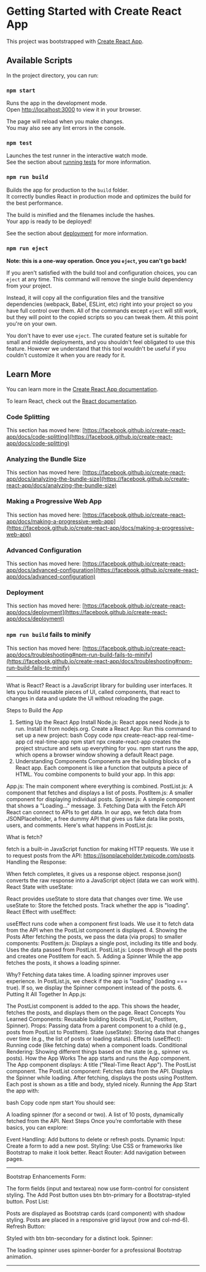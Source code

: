 # Getting Started with Create React App

This project was bootstrapped with [Create React App](https://github.com/facebook/create-react-app).

## Available Scripts

In the project directory, you can run:

### `npm start`

Runs the app in the development mode.\
Open [http://localhost:3000](http://localhost:3000) to view it in your browser.

The page will reload when you make changes.\
You may also see any lint errors in the console.

### `npm test`

Launches the test runner in the interactive watch mode.\
See the section about [running tests](https://facebook.github.io/create-react-app/docs/running-tests) for more information.

### `npm run build`

Builds the app for production to the `build` folder.\
It correctly bundles React in production mode and optimizes the build for the best performance.

The build is minified and the filenames include the hashes.\
Your app is ready to be deployed!

See the section about [deployment](https://facebook.github.io/create-react-app/docs/deployment) for more information.

### `npm run eject`

**Note: this is a one-way operation. Once you `eject`, you can't go back!**

If you aren't satisfied with the build tool and configuration choices, you can `eject` at any time. This command will remove the single build dependency from your project.

Instead, it will copy all the configuration files and the transitive dependencies (webpack, Babel, ESLint, etc) right into your project so you have full control over them. All of the commands except `eject` will still work, but they will point to the copied scripts so you can tweak them. At this point you're on your own.

You don't have to ever use `eject`. The curated feature set is suitable for small and middle deployments, and you shouldn't feel obligated to use this feature. However we understand that this tool wouldn't be useful if you couldn't customize it when you are ready for it.

## Learn More

You can learn more in the [Create React App documentation](https://facebook.github.io/create-react-app/docs/getting-started).

To learn React, check out the [React documentation](https://reactjs.org/).

### Code Splitting

This section has moved here: [https://facebook.github.io/create-react-app/docs/code-splitting](https://facebook.github.io/create-react-app/docs/code-splitting)

### Analyzing the Bundle Size

This section has moved here: [https://facebook.github.io/create-react-app/docs/analyzing-the-bundle-size](https://facebook.github.io/create-react-app/docs/analyzing-the-bundle-size)

### Making a Progressive Web App

This section has moved here: [https://facebook.github.io/create-react-app/docs/making-a-progressive-web-app](https://facebook.github.io/create-react-app/docs/making-a-progressive-web-app)

### Advanced Configuration

This section has moved here: [https://facebook.github.io/create-react-app/docs/advanced-configuration](https://facebook.github.io/create-react-app/docs/advanced-configuration)

### Deployment

This section has moved here: [https://facebook.github.io/create-react-app/docs/deployment](https://facebook.github.io/create-react-app/docs/deployment)

### `npm run build` fails to minify

This section has moved here: [https://facebook.github.io/create-react-app/docs/troubleshooting#npm-run-build-fails-to-minify](https://facebook.github.io/create-react-app/docs/troubleshooting#npm-run-build-fails-to-minify)

******************************************************************************************************

What is React?
React is a JavaScript library for building user interfaces. It lets you build reusable pieces of UI, called components, that react to changes in data and update the UI without reloading the page.

Steps to Build the App
1. Setting Up the React App
Install Node.js: React apps need Node.js to run. Install it from nodejs.org.
Create a React App:
Run this command to set up a new project:
bash
Copy code
npx create-react-app real-time-app
cd real-time-app
npm start
npx create-react-app creates the project structure and sets up everything for you.
npm start runs the app, which opens a browser window showing a default React page.
2. Understanding Components
Components are the building blocks of a React app.
Each component is like a function that outputs a piece of HTML.
You combine components to build your app.
In this app:

App.js: The main component where everything is combined.
PostList.js: A component that fetches and displays a list of posts.
PostItem.js: A smaller component for displaying individual posts.
Spinner.js: A simple component that shows a "Loading..." message.
3. Fetching Data with the Fetch API
React can connect to APIs to get data.
In our app, we fetch data from JSONPlaceholder, a free dummy API that gives us fake data like posts, users, and comments.
Here's what happens in PostList.js:

What is fetch?

fetch is a built-in JavaScript function for making HTTP requests.
We use it to request posts from the API: https://jsonplaceholder.typicode.com/posts.
Handling the Response:

When fetch completes, it gives us a response object.
response.json() converts the raw response into a JavaScript object (data we can work with).
React State with useState:

React provides useState to store data that changes over time.
We use useState to:
Store the fetched posts.
Track whether the app is "loading".
React Effect with useEffect:

useEffect runs code when a component first loads.
We use it to fetch data from the API when the PostList component is displayed.
4. Showing the Posts
After fetching the posts, we pass the data (via props) to smaller components:
PostItem.js:
Displays a single post, including its title and body.
Uses the data passed from PostList.
PostList.js:
Loops through all the posts and creates one PostItem for each.
5. Adding a Spinner
While the app fetches the posts, it shows a loading spinner.

Why? Fetching data takes time. A loading spinner improves user experience.
In PostList.js, we check if the app is "loading" (loading === true). If so, we display the Spinner component instead of the posts.
6. Putting It All Together
In App.js:

The PostList component is added to the app.
This shows the header, fetches the posts, and displays them on the page.
React Concepts You Learned
Components: Reusable building blocks (PostList, PostItem, Spinner).
Props: Passing data from a parent component to a child (e.g., posts from PostList to PostItem).
State (useState): Storing data that changes over time (e.g., the list of posts or loading status).
Effects (useEffect): Running code (like fetching data) when a component loads.
Conditional Rendering: Showing different things based on the state (e.g., spinner vs. posts).
How the App Works
The app starts and runs the App component.
The App component displays:
A title ("Real-Time React App").
The PostList component.
The PostList component:
Fetches data from the API.
Displays the Spinner while loading.
After fetching, displays the posts using PostItem.
Each post is shown as a title and body, styled nicely.
Running the App
Start the app with:

bash
Copy code
npm start
You should see:

A loading spinner (for a second or two).
A list of 10 posts, dynamically fetched from the API.
Next Steps
Once you’re comfortable with these basics, you can explore:

Event Handling: Add buttons to delete or refresh posts.
Dynamic Input: Create a form to add a new post.
Styling: Use CSS or frameworks like Bootstrap to make it look better.
React Router: Add navigation between pages.

******************************************************************************************************

Bootstrap Enhancements
Form:

The form fields (input and textarea) now use form-control for consistent styling.
The Add Post button uses btn btn-primary for a Bootstrap-styled button.
Post List:

Posts are displayed as Bootstrap cards (card component) with shadow styling.
Posts are placed in a responsive grid layout (row and col-md-6).
Refresh Button:

Styled with btn btn-secondary for a distinct look.
Spinner:

The loading spinner uses spinner-border for a professional Bootstrap animation.

******************************************************************************************************